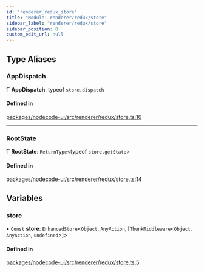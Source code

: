 ```yaml
---
id: "renderer_redux_store"
title: "Module: renderer/redux/store"
sidebar_label: "renderer/redux/store"
sidebar_position: 0
custom_edit_url: null
---
```


## Type Aliases

### AppDispatch

Ƭ **AppDispatch**: typeof `store.dispatch`

#### Defined in

[packages/nodecode-ui/src/renderer/redux/store.ts:16](https://github.com/bischoff-m/nodecode/blob/1978ab5/packages/nodecode-ui/src/renderer/redux/store.ts#L16)

___

### RootState

Ƭ **RootState**: `ReturnType`<typeof `store.getState`\>

#### Defined in

[packages/nodecode-ui/src/renderer/redux/store.ts:14](https://github.com/bischoff-m/nodecode/blob/1978ab5/packages/nodecode-ui/src/renderer/redux/store.ts#L14)

## Variables

### store

• `Const` **store**: `EnhancedStore`<`Object`, `AnyAction`, [`ThunkMiddleware`<`Object`, `AnyAction`, `undefined`\>]\>

#### Defined in

[packages/nodecode-ui/src/renderer/redux/store.ts:5](https://github.com/bischoff-m/nodecode/blob/1978ab5/packages/nodecode-ui/src/renderer/redux/store.ts#L5)

